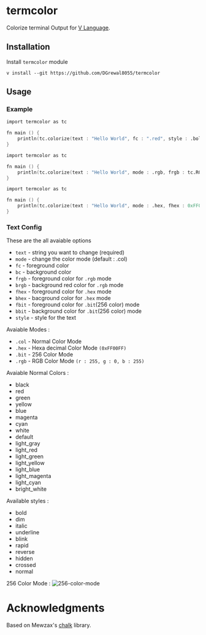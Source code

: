 # termcolor
Colorize terminal Output for [V Language](https://vlang.io).

## Installation
Install `termcolor` module
```
v install --git https://github.com/DGrewal8055/termcolor
```
## Usage

### Example
```v
import termcolor as tc

fn main () {
    println(tc.colorize(text : "Hello World", fc : ".red", style : .bold | .underline))
}
```
```v
import termcolor as tc

fn main () {
    println(tc.colorize(text : "Hello World", mode : .rgb, frgb : tc.RGB{255, 0, 0}, style : .dim))
}
```
```v
import termcolor as tc

fn main () {
    println(tc.colorize(text : "Hello World", mode : .hex, fhex : 0xFF0000, style : .italic))
}
```

### Text Config

These are the all avaiable options

- `text` - string you want to change (required)
- `mode` - change the color mode (default : .col)
- `fc` - foreground color
- `bc` - background color
- `frgb` - foreground color for `.rgb` mode
- `brgb` - background red color for `.rgb` mode 
- `fhex` - foreground color for `.hex` mode
- `bhex` - bacground color for `.hex` mode
- `fbit` - foreground color for `.bit`(256 color) mode
- `bbit` - background color for `.bit`(256 color) mode
- `style` - style for the text

Avaiable Modes :
- `.col` - Normal Color Mode
- `.hex` - Hexa decimal Color Mode `(0xFF00FF)`
- `.bit` - 256 Color Mode
- `.rgb` - RGB Color Mode `(r : 255, g : 0, b : 255)`

Avaiable Normal Colors :
- black
- red
- green
- yellow
- blue
- magenta
- cyan
- white
- default
- light_gray
- light_red
- light_green
- light_yellow
- light_blue
- light_magenta
- light_cyan
- bright_white


Available styles :
- bold
- dim
- italic
- underline
- blink
- rapid
- reverse
- hidden
- crossed
- normal

256 Color Mode :
![256-color-mode](https://i.sstatic.net/KTSQa.png)

# Acknowledgments
Based on Mewzax's [chalk](https://github.com/Mewzax/chalk) library.
 
